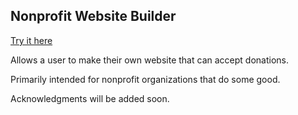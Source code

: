 Nonprofit Website Builder
----------------------------

[Try it here](https://henrygd.me/makeasite)

Allows a user to make their own website that can accept donations.

Primarily intended for nonprofit organizations that do some good.

Acknowledgments will be added soon.